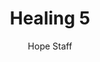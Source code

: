 ---
image: /assets/img/kl/kl_healing_5.png
title: Healing 5
number: 5
categories:
  - Meditations
  - Moments
  - Healing
author: Hope Staff
notes: Healing 5
embed: >-
  EMBED_GOES_HERE
transcript: >-
  SOME LINES OF TEXT START HERE
---
